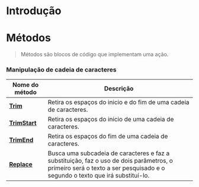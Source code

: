 # Introdução




# Métodos
> Métodos são blocos de código que implementam uma ação.



### Manipulação de cadeia de caracteres

| Nome do método | Descrição |
|---|---|
| [**Trim**](https://github.com/ThreeDP/IFSP---Material-de-Estudo/blob/master/Linguagem%20de%20Programação/C%23/Exemplos/Trim-exe.cs)| Retira os espaços do inicio e do fim de uma cadeia de caracteres. |
| [**TrimStart**](https://github.com/ThreeDP/IFSP---Material-de-Estudo/blob/master/Linguagem%20de%20Programação/C%23/Exemplos/Trim-exe.cs) | Retira os espaços do inicio de uma cadeia de caracteres. |
| [**TrimEnd**](https://github.com/ThreeDP/IFSP---Material-de-Estudo/blob/master/Linguagem%20de%20Programação/C%23/Exemplos/Trim-exe.cs) | Retira os espaços do fim de uma cadeia de caracteres. |
| [**Replace**]() | Busca uma subcadeia de caracteres e faz a substituição, faz o uso de dois parâmetros, o primeiro será o texto a ser pesquisado e o segundo o texto que irá substituí-lo. |
